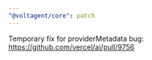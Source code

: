 ```yaml
---
"@voltagent/core": patch
---
```


Temporary fix for providerMetadata bug: https://github.com/vercel/ai/pull/9756
